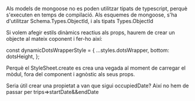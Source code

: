 Als models de mongoose no es poden utilitzar tipats de typescript, perquè s'executen en temps de compilació.
Als esquemes de mongoose, s'ha d'utilitzar Schema.Types.ObjectId, i als tipats Types.ObjectId

Si volem afegir estils dinàmics reactius als props, haurem de crear un objecte al mateix coponent i fer-ho així:

const dynamicDotsWrapperStyle = {
...styles.dotsWrapper,
bottom: dotsHeight,
};

Perquè el StyleSheet.create es crea una vegada al moment de carregar el mòdul, fora del component i agnòstic als seus props.

Seria útil crear una propietat a van que sigui occupiedDate? Així no hem de passar per trips=>startDate&&endDate
